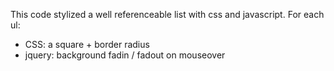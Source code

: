 This code stylized a well referenceable list with css and javascript.
For each ul:
- CSS: a square + border radius
- jquery: background fadin / fadout on mouseover